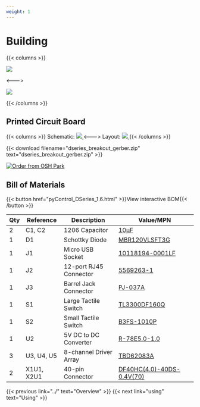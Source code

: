 ```yaml
---
weight: 1
---
```

# Building

{{< columns >}} <!-- begin columns block -->

![](render_iso.png)

<---> <!-- magic separator, between columns -->

![](render_top.png)

{{< /columns >}}



## Printed Circuit Board
{{< columns >}}
Schematic:
<a href="schematic.png">
  <img src="schematic.png" >
  </img>
</a>
<--->
Layout:
<a href="render.png">
  <img src="render.png" >
  </img>
</a>
{{< /columns >}}

{{< download filename="dseries_breakout_gerber.zip" text="dseries_breakout_gerber.zip" >}}
<br>

<a href="https://oshpark.com/shared_projects/lf2ETrxW">
    <img src="https://oshpark.com/packs/media/images/badge-5f4e3bf4bf68f72ff88bd92e0089e9cf.png" alt="Order from OSH Park"></img>
</a>

## Bill of Materials

{{< button href="pyControl_DSeries_1.6.html" >}}View interactive BOM{{< /button >}}

| Qty | Reference  | Description            | Value/MPN                                                                               | 
|-----|------------|------------------------|-----------------------------------------------------------------------------------------|
| 2   | C1, C2     | 1206 Capacitor         | [10µF](https://www.digikey.com/products/en?keywords=1276-1804-1-ND)                     | 
| 1   | D1         | Schottky Diode         | [MBR120VLSFT3G](https://www.digikey.com/products/en?keywords=MBR120VLSFT3GOSCT-ND)      | 
| 1   | J1         | Micro USB Socket       | [10118194-0001LF](https://www.digikey.com/products/en?keywords=609-4618-1-ND)           | 
| 1   | J2         | 12-port RJ45 Connector | [5569263-1](https://www.digikey.com/products/en?keywords=5569263)                       | 
| 1   | J3         | Barrel Jack Connector  | [PJ-037A](https://www.digikey.com/product-detail/en/cui-inc/PJ-037A/CP-037A-ND/1644545) | 
| 1   | S1         | Large Tactile Switch   | [TL3300DF160Q](https://www.digikey.com/products/en?keywords=EG4906CT-ND)                | 
| 1   | S2         | Small Tactile Switch   | [B3FS-1010P](https://www.digikey.com/products/en?keywords=sw1440ct)                     | 
| 1   | U2         | 5V DC to DC Converter  | [R-78E5.0-1.0](https://www.digikey.com/products/en?keywords=945-2201-ND)                | 
| 3   | U3, U4, U5 | 8-channel Driver Array | [TBD62083A](https://www.digikey.com/products/en?keywords=TBD62083AFNGELCT-ND)           | 
| 2   | X1U1, X2U1 | 40-pin Connector       | [DF40HC(4.0)-40DS-0.4V(70)](https://www.digikey.com/products/en?keywords=H124604CT-ND)  | 

{{< previous link="../" text="Overview" >}}
{{< next link="using" text="Using" >}}